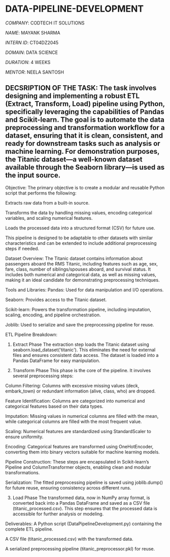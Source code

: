 # DATA-PIPELINE-DEVELOPMENT

*COMPANY*: CODTECH IT SOLUTIONS

*NAME*: MAYANK SHARMA

*INTERN ID*: CT04DZ2045

*DOMAIN*: DATA SCIENCE

*DURATION*: 4 WEEKS

*MENTOR*: NEELA SANTOSH

## DECSRIPTION OF THE TASK: The task involves designing and implementing a robust ETL (Extract, Transform, Load) pipeline using Python, specifically leveraging the capabilities of Pandas and Scikit-learn. The goal is to automate the data preprocessing and transformation workflow for a dataset, ensuring that it is clean, consistent, and ready for downstream tasks such as analysis or machine learning. For demonstration purposes, the Titanic dataset—a well-known dataset available through the Seaborn library—is used as the input source.

Objective:
The primary objective is to create a modular and reusable Python script that performs the following:

Extracts raw data from a built-in source.

Transforms the data by handling missing values, encoding categorical variables, and scaling numerical features.

Loads the processed data into a structured format (CSV) for future use.

This pipeline is designed to be adaptable to other datasets with similar characteristics and can be extended to include additional preprocessing steps if needed.

Dataset Overview:
The Titanic dataset contains information about passengers aboard the RMS Titanic, including features such as age, sex, fare, class, number of siblings/spouses aboard, and survival status. It includes both numerical and categorical data, as well as missing values, making it an ideal candidate for demonstrating preprocessing techniques.

Tools and Libraries:
Pandas: Used for data manipulation and I/O operations.

Seaborn: Provides access to the Titanic dataset.

Scikit-learn: Powers the transformation pipeline, including imputation, scaling, encoding, and pipeline orchestration.

Joblib: Used to serialize and save the preprocessing pipeline for reuse.

ETL Pipeline Breakdown:
1. Extract Phase The extraction step loads the Titanic dataset using seaborn.load_dataset('titanic'). This eliminates the need for external files and ensures consistent data access. The dataset is loaded into a Pandas DataFrame for easy manipulation.

2. Transform Phase This phase is the core of the pipeline. It involves several preprocessing steps:

Column Filtering: Columns with excessive missing values (deck, embark_town) or redundant information (alive, class, who) are dropped.

Feature Identification: Columns are categorized into numerical and categorical features based on their data types.

Imputation: Missing values in numerical columns are filled with the mean, while categorical columns are filled with the most frequent value.

Scaling: Numerical features are standardized using StandardScaler to ensure uniformity.

Encoding: Categorical features are transformed using OneHotEncoder, converting them into binary vectors suitable for machine learning models.

Pipeline Construction: These steps are encapsulated in Scikit-learn’s Pipeline and ColumnTransformer objects, enabling clean and modular transformations.

Serialization: The fitted preprocessing pipeline is saved using joblib.dump() for future reuse, ensuring consistency across different runs.

3. Load Phase The transformed data, now in NumPy array format, is converted back into a Pandas DataFrame and saved as a CSV file (titanic_processed.csv). This step ensures that the processed data is accessible for further analysis or modeling.

Deliverables:
A Python script (DataPipelineDevelopment.py) containing the complete ETL pipeline.

A CSV file (titanic_processed.csv) with the transformed data.

A serialized preprocessing pipeline (titanic_preprocessor.pkl) for reuse.
